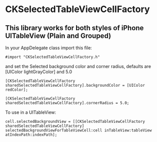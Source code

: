 # CKSelectedTableViewCellFactory
##  This library works for both styles of iPhone UITableView (Plain and Grouped)


In your AppDelegate class import this file:

    #import "CKSelectedTableViewCellFactory.h"

and set the Selected background color and corner radius, defaults are [UIColor lightGrayColor] and 5.0

    [CKSelectedTableViewCellFactory sharedSelectedTableViewCellFactory].backgroundColor = [UIColor redColor];

    [CKSelectedTableViewCellFactory sharedSelectedTableViewCellFactory].cornerRadius = 5.0;

To use in a UITableView:

    cell.selectedBackgroundView = [[CKSelectedTableViewCellFactory sharedSelectedTableViewCellFactory] selectedBackgroundViewForTableViewCell:cell inTableView:tableView atIndexPath:indexPath];


